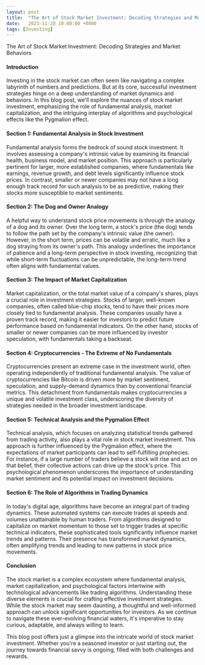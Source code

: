 ```yaml
---
layout: post
title:  "The Art of Stock Market Investment: Decoding Strategies and Market Behaviors"
date:   2023-11-28 10:00:00 +0800
tags: [Investing]
---
```


The Art of Stock Market Investment: Decoding Strategies and Market Behaviors

#### Introduction
Investing in the stock market can often seem like navigating a complex labyrinth of numbers and predictions. But at its core, successful investment strategies hinge on a deep understanding of market dynamics and behaviors. In this blog post, we'll explore the nuances of stock market investment, emphasizing the role of fundamental analysis, market capitalization, and the intriguing interplay of algorithms and psychological effects like the Pygmalion effect.

#### Section 1: Fundamental Analysis in Stock Investment
Fundamental analysis forms the bedrock of sound stock investment. It involves assessing a company's intrinsic value by examining its financial health, business model, and market position. This approach is particularly pertinent for larger, more established companies, where fundamentals like earnings, revenue growth, and debt levels significantly influence stock prices. In contrast, smaller or newer companies may not have a long enough track record for such analysis to be as predictive, making their stocks more susceptible to market sentiments.

#### Section 2: The Dog and Owner Analogy
A helpful way to understand stock price movements is through the analogy of a dog and its owner. Over the long term, a stock's price (the dog) tends to follow the path set by the company's intrinsic value (the owner). However, in the short term, prices can be volatile and erratic, much like a dog straying from its owner's path. This analogy underlines the importance of patience and a long-term perspective in stock investing, recognizing that while short-term fluctuations can be unpredictable, the long-term trend often aligns with fundamental values.

#### Section 3: The Impact of Market Capitalization
Market capitalization, or the total market value of a company's shares, plays a crucial role in investment strategies. Stocks of larger, well-known companies, often called blue-chip stocks, tend to have their prices more closely tied to fundamental analysis. These companies usually have a proven track record, making it easier for investors to predict future performance based on fundamental indicators. On the other hand, stocks of smaller or newer companies can be more influenced by investor speculation, with fundamentals taking a backseat.

#### Section 4: Cryptocurrencies - The Extreme of No Fundamentals
Cryptocurrencies present an extreme case in the investment world, often operating independently of traditional fundamental analysis. The value of cryptocurrencies like Bitcoin is driven more by market sentiment, speculation, and supply-demand dynamics than by conventional financial metrics. This detachment from fundamentals makes cryptocurrencies a unique and volatile investment class, underscoring the diversity of strategies needed in the broader investment landscape.

#### Section 5: Technical Analysis and the Pygmalion Effect
Technical analysis, which focuses on analyzing statistical trends gathered from trading activity, also plays a vital role in stock market investment. This approach is further influenced by the Pygmalion effect, where the expectations of market participants can lead to self-fulfilling prophecies. For instance, if a large number of traders believe a stock will rise and act on that belief, their collective actions can drive up the stock's price. This psychological phenomenon underscores the importance of understanding market sentiment and its potential impact on investment decisions.

#### Section 6: The Role of Algorithms in Trading Dynamics
In today's digital age, algorithms have become an integral part of trading dynamics. These automated systems can execute trades at speeds and volumes unattainable by human traders. From algorithms designed to capitalize on market momentum to those set to trigger trades at specific technical indicators, these sophisticated tools significantly influence market trends and patterns. Their presence has transformed market dynamics, often amplifying trends and leading to new patterns in stock price movements.

#### Conclusion
The stock market is a complex ecosystem where fundamental analysis, market capitalization, and psychological factors intertwine with technological advancements like trading algorithms. Understanding these diverse elements is crucial for crafting effective investment strategies. While the stock market may seem daunting, a thoughtful and well-informed approach can unlock significant opportunities for investors. As we continue to navigate these ever-evolving financial waters, it's imperative to stay curious, adaptable, and always willing to learn.

This blog post offers just a glimpse into the intricate world of stock market investment. Whether you're a seasoned investor or just starting out, the journey towards financial savvy is ongoing, filled with both challenges and rewards.